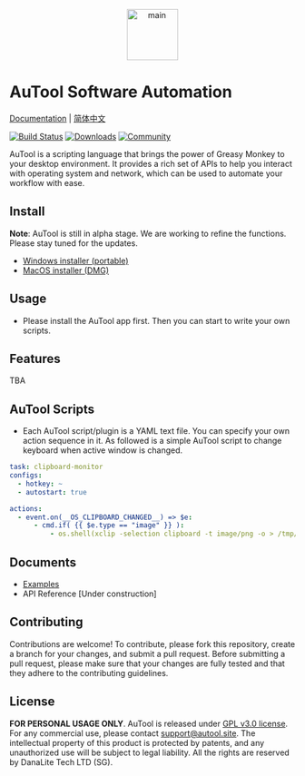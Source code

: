 <p align="center">
  <img src="./imgs/banner.png" height="90" title="main">
</p>

AuTool Software Automation
==============================================
[Documentation](https://danalite.github.io/autool/) | [简体中文](docs/README-zh.md)

[![Build Status](https://img.shields.io/github/actions/workflow/status/danalite/autool/main.yaml?style=flat-square)](https://github.com/danalite/autool/actions)
[![Downloads](https://img.shields.io/github/downloads/danalite/autool/total?style=flat-square&logo=github)](https://github.com/danalite/autool/releases)
[![Community](https://img.shields.io/badge/Community-5865F2?style=flat-square&logo=discord&logoColor=white)](https://discord.gg/P3t2SvQaZp)

AuTool is a scripting language that brings the power of Greasy Monkey to your desktop environment. It provides a rich set of APIs to help you interact with operating system and network, which can be used to automate your workflow with ease. 

## Install
**Note**: AuTool is still in alpha stage. We are working to refine the functions. Please stay tuned for the updates.
- [Windows installer (portable)](https://github.com/danalite/autool/releases/tag/v0.01)
- [MacOS installer (DMG)](https://github.com/danalite/autool/releases/tag/v0.01)

## Usage
- Please install the AuTool app first. Then you can start to write your own scripts. 

## Features
TBA

## AuTool Scripts
- Each AuTool script/plugin is a YAML text file. You can specify your own action sequence in it. As followed is a simple AuTool script to change keyboard when active window is changed.

```yaml
task: clipboard-monitor
configs:
  - hotkey: ~
  - autostart: true

actions:
  - event.on(__OS_CLIPBOARD_CHANGED__) => $e:
      - cmd.if( {{ $e.type == "image" }} ):
          - os.shell(xclip -selection clipboard -t image/png -o > /tmp/clipboard.png)
```

## Documents
- [Examples](https://danalite.github.io/autool/docs/basics/apps-macos-display)
- API Reference [Under construction]

## Contributing
Contributions are welcome! To contribute, please fork this repository, create a branch for your changes, and submit a pull request. Before submitting a pull request, please make sure that your changes are fully tested and that they adhere to the contributing guidelines.

## License
**FOR PERSONAL USAGE ONLY**. AuTool is released under [GPL v3.0 license](LICENSE). For any commercial use, please contact support@autool.site. The intellectual property of this product is protected by patents, and any unauthorized use will be subject to legal liability. All the rights are reserved by DanaLite Tech LTD (SG).